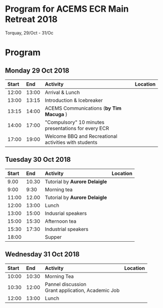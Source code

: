 # Program for ACEMS ECR Main Retreat 2018
Torquay, 29/Oct - 31/Oc

# Program

## Monday 29 Oct 2018 


| Start | End     | Activity    | Location|
| :---- | :------ | :------------------------------------------------------------------------- |:-------------|
| 12:00 | 13:00 |  Arrival \& Lunch| |
| 13:00 | 13:15 | Introduction \& Icebreaker |  |
| 13:15 | 14:00 | ACEMS Communications (**by Tim Macuga** ) |
| 14:00 | 17:00 | "Compulsory" 10 minutes presentations for every ECR |
| 17:00 | 19:00 | Welcome BBQ and Recreational activities with students ||

   
## Tuesday 30 Oct 2018

| Start | End     | Activity    |Location|
| :---- | :------ | :------------------------------------------------------------------------- |:-------------|
| 9.00 | 10.30 | Tutorial by **Aurore Delaigle** ||
| 9:00 | 9:30 | Morning tea ||
| 11:00 | 12.00 | Tutorial by **Aurore Delaigle** ||
| 12:00 | 13:00 |Lunch ||
| 13:00 | 15:00 | Indusrial speakers|
| 15:00 | 15:30 | Afternoon tea ||
| 15:30 | 17:30 | Industrial speakers ||
| 18:00 |  | Supper ||

## Wednesday 31 Oct 2018

| Start | End     | Activity    |Location|
| :---- | :------ | :------------------------------------------------------------------------- |:-------------|
| 10:00 | 10:30 | Morning Tea ||
| 10:30 | 12:00 | Pannel discussion <br>Grant application, Academic Job ||
| 12:00 | 13:00 |Lunch ||
